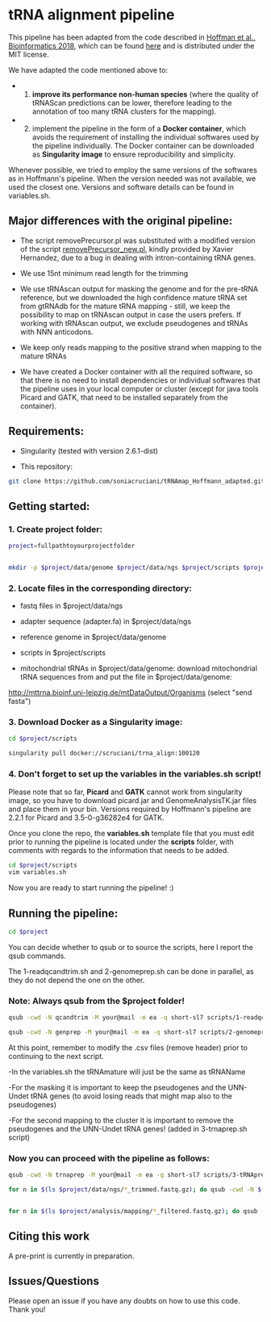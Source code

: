 # tRNA alignment pipeline  

This pipeline has been adapted from the code described in [Hoffman et al., Bioinformatics 2018](https://pubmed.ncbi.nlm.nih.gov/29228294/), which can be found [here](https://github.com/AnneHoffmann/tRNA-read-mapping) and is distributed under the MIT license. 

We have adapted the code mentioned above to:
* 1) **improve its performance non-human species** (where the quality of tRNAScan predictions can be lower, therefore leading to the annotation of too many tRNA clusters for the mapping). 
* 2) implement the pipeline in the form of a **Docker container**, which avoids the requirement of installing the individual softwares used by the pipeline individually. The Docker container can be downloaded as **Singularity image** to ensure reproducibility and simplicity.

Whenever possible, we tried to employ the same versions of the softwares as in Hoffmann's pipeline. When the version needed was not available, we used the closest one. Versions and software details can be found in variables.sh.
 

## Major differences with the original pipeline:

- The script removePrecursor.pl was substituted with a modified version of the script [removePrecursor_new.pl](https://github.com/hexavier/tRNA_mapping/blob/master/removePrecursor.pl), kindly provided by Xavier Hernandez, due to a bug in dealing with intron-containing tRNA genes.

- We use 15nt minimum read length for the trimming

- We use tRNAscan output for masking the genome and for the pre-tRNA reference, but we downloaded the high confidence mature tRNA set from gtRNAdb for the mature tRNA mapping - still, we keep the possibility to map on tRNAscan output in case the users prefers. If working with tRNAscan output, we exclude pseudogenes and tRNAs with NNN anticodons.

- We keep only reads mapping to the positive strand when mapping to the mature tRNAs

- We have created a Docker container with all the required software, so that there is no need to install dependencies or individual softwares that the pipeline uses in your local computer or cluster (except for java tools Picard and GATK, that need to be installed separately from the container).


## Requirements:

- Singularity (tested with version 2.6.1-dist)

- This repository: 

```bash
git clone https://github.com/soniacruciani/tRNAmap_Hoffmann_adapted.git
```


## Getting started:

### 1. Create project folder:

```bash
project=fullpathtoyourprojectfolder


mkdir -p $project/data/genome $project/data/ngs $project/scripts $project/analysis
```

### 2. Locate files in the corresponding directory:

- fastq files in $project/data/ngs

- adapter sequence (adapter.fa) in $project/data/ngs

- reference genome in $project/data/genome

- scripts in $project/scripts 

- mitochondrial tRNAs in $project/data/genome: download mitochondrial tRNA sequences from and put the file in $project/data/genome:

http://mttrna.bioinf.uni-leipzig.de/mtDataOutput/Organisms (select "send fasta")



### 3. Download Docker as a Singularity image:

```bash
cd $project/scripts

singularity pull docker://scruciani/trna_align:100120
```

### 4. Don't forget to set up the variables in the variables.sh script!

Please note that so far, **Picard** and **GATK** cannot work from singularity image, so you have to download picard.jar and GenomeAnalysisTK.jar files and place them in your bin. Versions required by Hoffmann's pipeline are 2.2.1 for Picard and 3.5-0-g36282e4 for GATK.

Once you clone the repo, the  **variables.sh** template file that you must edit prior to running the pipeline is located under the **scripts** folder, with comments with regards to the information that needs to be added. 


```bash
cd $project/scripts
vim variables.sh
```

Now you are ready to start running the pipeline! :) 

## Running the pipeline:

```bash
cd $project
```

You can decide whether to qsub or to source the scripts, here I report the qsub commands.

The 1-readqcandtrim.sh and 2-genomeprep.sh can be done in parallel, as they do not depend the one on the other.

### Note: Always qsub from the $project folder!

```bash
qsub -cwd -N qcandtrim -M your@mail -m ea -q short-sl7 scripts/1-readqcandtrim.sh

qsub -cwd -N genprep -M your@mail -m ea -q short-sl7 scripts/2-genomeprep.sh
```

At this point, remember to modify the .csv files (remove header) prior to continuing to the next script.

-In the variables.sh the tRNAmature will just be the same as tRNAName

-For the masking it is important to keep the pseudogenes and the UNN-Undet tRNA genes (to avoid losing reads that might map also to the pseudogenes)

-For the second mapping to the cluster it is important to remove the pseudogenes and the UNN-Undet tRNA genes! (added in 3-trnaprep.sh script)

### Now you can proceed with the pipeline as follows:

```bash
qsub -cwd -N trnaprep -M your@mail -m ea -q short-sl7 scripts/3-tRNAprep.sh

for n in $(ls $project/data/ngs/*_trimmed.fastq.gz); do qsub -cwd -N $(basename $n _trimmed.fastq.gz)_map -M your@mail -m ea -q long-sl7 -pe smp 16 -l virtual_free=80G,h_rt=72:00:00 -v n=$n scripts/4-pre-mapping.sh; done


for n in $(ls $project/analysis/mapping/*_filtered.fastq.gz); do qsub -cwd -N $(basename $n _filtered.fastq.gz)_gatk -M your@mail -m ea -q short-sl7 -pe smp 16 -v n=$n scripts/5-postprocessing.sh; done
```

## Citing this work
A pre-print is currently in preparation.

## Issues/Questions

Please open an issue if you have any doubts on how to use this code. Thank you!


